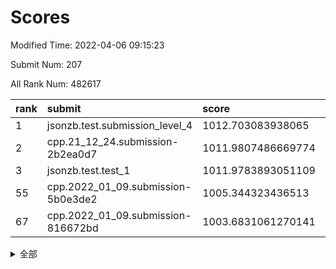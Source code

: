 # Scores

Modified Time: 2022-04-06 09:15:23

Submit Num: 207

All Rank Num: 482617

| rank |               submit               |       score        |       sigma        | pk_num |
| :--- | :--------------------------------- | :----------------- | :----------------- | :----- |
| 1    | jsonzb.test.submission_level_4     | 1012.703083938065  | 0.7958894169107457 | 9326   |
| 2    | cpp.21_12_24.submission-2b2ea0d7   | 1011.9807486669774 | 0.7776141922018489 | 9327   |
| 3    | jsonzb.test.test_1                 | 1011.9783893051109 | 0.7921831308596735 | 9322   |
| 55   | cpp.2022_01_09.submission-5b0e3de2 | 1005.344323436513  | 0.7107789298928184 | 9326   |
| 67   | cpp.2022_01_09.submission-816672bd | 1003.6831061270141 | 0.7105770187160745 | 9325   |


<details>
<summary>全部</summary>

| rank |                 submit                 |       score        |       sigma        | pk_num |
| :--- | :------------------------------------- | :----------------- | :----------------- | :----- |
| 1    | jsonzb.test.submission_level_4         | 1012.703083938065  | 0.7958894169107457 | 9326   |
| 2    | cpp.21_12_24.submission-2b2ea0d7       | 1011.9807486669774 | 0.7776141922018489 | 9327   |
| 3    | jsonzb.test.test_1                     | 1011.9783893051109 | 0.7921831308596735 | 9322   |
| 4    | gobigger.level_3.submission_level_3_22 | 1011.9283517625001 | 0.7832488219987628 | 9325   |
| 5    | gobigger.level_3.submission_level_3_41 | 1011.7887400376618 | 0.8252802367128828 | 9324   |
| 6    | gobigger.level_3.submission_level_3_44 | 1011.6052173563849 | 0.7784116141476267 | 9327   |
| 7    | gobigger.level_3.submission_level_3_35 | 1011.5122007262779 | 0.7808121296649562 | 9323   |
| 8    | gobigger.level_3.submission_level_3_39 | 1011.4985777669917 | 0.7603604364076264 | 9329   |
| 9    | gobigger.level_3.submission_level_3_17 | 1011.4363635879776 | 0.76888217756901   | 9326   |
| 10   | gobigger.level_3.submission_level_3_14 | 1011.3541277279779 | 0.7888954012363218 | 9323   |
| 11   | gobigger.level_3.submission_level_3_24 | 1011.2397670531897 | 0.7555254964710236 | 9326   |
| 12   | gobigger.level_3.submission_level_3_36 | 1011.1894561459786 | 0.7843959059128772 | 9327   |
| 13   | gobigger.level_3.submission_level_3_21 | 1011.0184025224231 | 0.7740716354972171 | 9331   |
| 14   | gobigger.level_3.submission_level_3_45 | 1011.0067507483946 | 0.7705850269958922 | 9327   |
| 15   | gobigger.level_3.submission_level_3_43 | 1011.0039841044887 | 0.7805739238740789 | 9325   |
| 16   | gobigger.level_3.submission_level_3_31 | 1010.8518570858099 | 0.7541953242067027 | 9329   |
| 17   | gobigger.level_3.submission_level_3_18 | 1010.775495381354  | 0.7810135245856743 | 9329   |
| 18   | gobigger.level_3.submission_level_3_47 | 1010.7188951560587 | 0.763065633296313  | 9323   |
| 19   | gobigger.level_3.submission_level_3_4  | 1010.6990452479286 | 0.7730712206163161 | 9325   |
| 20   | gobigger.level_3.submission_level_3_42 | 1010.696854249758  | 0.7743109533604378 | 9327   |
| 21   | gobigger.level_3.submission_level_3_5  | 1010.6434525670021 | 0.7581626264702288 | 9335   |
| 22   | gobigger.level_3.submission_level_3_20 | 1010.6369559526102 | 0.7832851616157881 | 9330   |
| 23   | gobigger.level_3.submission_level_3_48 | 1010.6115893575054 | 0.7539112796221497 | 9328   |
| 24   | gobigger.level_3.submission_level_3_16 | 1010.4610511990753 | 0.7546836156901496 | 9325   |
| 25   | gobigger.level_3.submission_level_3_1  | 1010.4555923037243 | 0.7540744850209011 | 9324   |
| 26   | gobigger.level_3.submission_level_3_49 | 1010.2604667131294 | 0.7801129601864726 | 9325   |
| 27   | gobigger.level_3.submission_level_3_2  | 1010.0725590755674 | 0.7868636312671718 | 9323   |
| 28   | gobigger.level_3.submission_level_3_29 | 1010.0373252574602 | 0.7561027346509659 | 9327   |
| 29   | gobigger.level_3.submission_level_3_38 | 1010.0264588262935 | 0.7782043782560024 | 9323   |
| 30   | gobigger.level_3.submission_level_3_11 | 1010.0013248455132 | 0.7334178534803608 | 9324   |
| 31   | gobigger.level_3.submission_level_3_8  | 1009.9639727924235 | 0.7561906061126278 | 9325   |
| 32   | gobigger.level_3.submission_level_3_34 | 1009.9090410926112 | 0.7852011158404641 | 9325   |
| 33   | gobigger.level_3.submission_level_3_27 | 1009.8691746871764 | 0.7438470904432835 | 9326   |
| 34   | gobigger.level_3.submission_level_3_37 | 1009.8359888447397 | 0.7673737540403105 | 9328   |
| 35   | gobigger.level_3.submission_level_3_19 | 1009.8108312155598 | 0.7481179557446159 | 9326   |
| 36   | gobigger.level_3.submission_level_3_28 | 1009.8066239185724 | 0.7457968133422609 | 9329   |
| 37   | gobigger.level_3.submission_level_3_7  | 1009.7867074612035 | 0.7548884468714859 | 9333   |
| 38   | gobigger.level_3.submission_level_3_10 | 1009.6858198086536 | 0.7550506370252082 | 9325   |
| 39   | gobigger.level_3.submission_level_3_46 | 1009.6054828507567 | 0.7458996670820768 | 9327   |
| 40   | gobigger.level_3.submission_level_3_0  | 1009.5251585067163 | 0.7564600116535506 | 9323   |
| 41   | gobigger.level_3.submission_level_3_12 | 1009.523892109791  | 0.7441912932119903 | 9325   |
| 42   | gobigger.level_3.submission_level_3_13 | 1009.4371402169015 | 0.7415028004863764 | 9324   |
| 43   | gobigger.level_3.submission_level_3_3  | 1009.4203324780576 | 0.7572991397889853 | 9326   |
| 44   | gobigger.level_3.submission_level_3_25 | 1009.4061397497954 | 0.7311632273919207 | 9322   |
| 45   | gobigger.level_3.submission_level_3_15 | 1009.3732544276387 | 0.7341971988543257 | 9322   |
| 46   | gobigger.level_3.submission_level_3_23 | 1009.2506729699606 | 0.7302509595099048 | 9330   |
| 47   | gobigger.level_3.submission_level_3_30 | 1008.8949948910439 | 0.7680324442801635 | 9326   |
| 48   | gobigger.level_3.submission_level_3_40 | 1008.7481572078968 | 0.7532470898116712 | 9327   |
| 49   | gobigger.level_3.submission_level_3_26 | 1008.73450882728   | 0.7551193524613211 | 9326   |
| 50   | gobigger.level_3.submission_level_3_9  | 1008.6748717760933 | 0.7355717838279655 | 9328   |
| 51   | gobigger.level_3.submission_level_3_33 | 1008.2996020583258 | 0.740974394624064  | 9323   |
| 52   | gobigger.level_3.submission_level_3_32 | 1008.1805917470344 | 0.7610823410850313 | 9329   |
| 53   | gobigger.level_3.submission_level_3_6  | 1007.668339506524  | 0.7692401435830574 | 9329   |
| 54   | gobigger.level_1.submission_level_1_35 | 1005.5139914720515 | 0.7255086850325996 | 9322   |
| 55   | cpp.2022_01_09.submission-5b0e3de2     | 1005.344323436513  | 0.7107789298928184 | 9326   |
| 56   | gobigger.level_1.submission_level_1_26 | 1005.0966294534724 | 0.7233935236383539 | 9327   |
| 57   | gobigger.level_1.submission_level_1_30 | 1004.2034776833536 | 0.7116360195390774 | 9327   |
| 58   | gobigger.level_1.submission_level_1_49 | 1003.9846319430517 | 0.7263912957492068 | 9325   |
| 59   | gobigger.level_1.submission_level_1_34 | 1003.9431188815746 | 0.7197905433403631 | 9326   |
| 60   | gobigger.level_1.submission_level_1_36 | 1003.8813087031083 | 0.7109613551919433 | 9326   |
| 61   | gobigger.level_1.submission_level_1_12 | 1003.8155846360587 | 0.7144617599721663 | 9323   |
| 62   | gobigger.level_1.submission_level_1_11 | 1003.7909437241332 | 0.7238690856999658 | 9323   |
| 63   | gobigger.level_1.submission_level_1_13 | 1003.7751793067144 | 0.7206397113892685 | 9325   |
| 64   | gobigger.level_1.submission_level_1_19 | 1003.7506590686861 | 0.7249154805966346 | 9328   |
| 65   | gobigger.level_1.submission_level_1_2  | 1003.7094469531131 | 0.7128472084806884 | 9324   |
| 66   | gobigger.level_1.submission_level_1_39 | 1003.6895444096102 | 0.7229506521887598 | 9326   |
| 67   | cpp.2022_01_09.submission-816672bd     | 1003.6831061270141 | 0.7105770187160745 | 9325   |
| 68   | gobigger.level_1.submission_level_1_1  | 1003.633161255651  | 0.7284144833974187 | 9330   |
| 69   | gobigger.level_1.submission_level_1_27 | 1003.5811069878346 | 0.7186139575238191 | 9324   |
| 70   | gobigger.level_1.submission_level_1_24 | 1003.5748350056416 | 0.7097333123252118 | 9326   |
| 71   | gobigger.level_1.submission_level_1_44 | 1003.5456040224942 | 0.7084177123218646 | 9327   |
| 72   | gobigger.level_1.submission_level_1_0  | 1003.5060679646775 | 0.7091698245926793 | 9328   |
| 73   | gobigger.level_1.submission_level_1_40 | 1003.4798907372939 | 0.7125512667163788 | 9327   |
| 74   | gobigger.level_1.submission_level_1_21 | 1003.4252613117101 | 0.7113975251414857 | 9325   |
| 75   | gobigger.level_1.submission_level_1_9  | 1003.4018918918409 | 0.7216960403603349 | 9329   |
| 76   | gobigger.level_1.submission_level_1_3  | 1003.3943565434618 | 0.7144926285230434 | 9332   |
| 77   | gobigger.level_1.submission_level_1_37 | 1003.3838631701474 | 0.7129855145449238 | 9331   |
| 78   | gobigger.level_1.submission_level_1_45 | 1003.3705021354165 | 0.709095314950054  | 9323   |
| 79   | gobigger.level_1.submission_level_1_31 | 1003.167477931501  | 0.7122968808353337 | 9329   |
| 80   | gobigger.level_1.submission_level_1_5  | 1003.1463753501391 | 0.71092246846998   | 9332   |
| 81   | gobigger.level_1.submission_level_1_10 | 1003.1413621570068 | 0.7031760618928627 | 9324   |
| 82   | gobigger.level_1.submission_level_1_16 | 1003.1006686127192 | 0.7148852043382297 | 9324   |
| 83   | gobigger.level_1.submission_level_1_20 | 1003.0917270745961 | 0.7246422784069263 | 9325   |
| 84   | gobigger.level_1.submission_level_1_15 | 1003.0848082533352 | 0.7137306352457575 | 9328   |
| 85   | gobigger.level_1.submission_level_1_25 | 1003.0506686945848 | 0.7231865358135058 | 9324   |
| 86   | gobigger.level_1.submission_level_1_46 | 1002.9967622630369 | 0.7237203490208739 | 9332   |
| 87   | gobigger.level_1.submission_level_1_47 | 1002.9474952186516 | 0.7138040127808889 | 9322   |
| 88   | gobigger.level_1.submission_level_1_4  | 1002.8633632743426 | 0.7084103954719044 | 9322   |
| 89   | gobigger.level_1.submission_level_1_43 | 1002.8416725101503 | 0.7222625890202904 | 9322   |
| 90   | gobigger.level_1.submission_level_1_48 | 1002.8019004129735 | 0.7181927888448403 | 9329   |
| 91   | gobigger.level_1.submission_level_1_14 | 1002.7809853383656 | 0.708155972017357  | 9324   |
| 92   | gobigger.level_1.submission_level_1_42 | 1002.7776297236364 | 0.7100359933291326 | 9331   |
| 93   | gobigger.level_1.submission_level_1_38 | 1002.7379874823299 | 0.7298271525924706 | 9327   |
| 94   | gobigger.level_1.submission_level_1_41 | 1002.7329972904228 | 0.7146390608216374 | 9321   |
| 95   | gobigger.level_1.submission_level_1_28 | 1002.7013452066693 | 0.71514735573299   | 9323   |
| 96   | gobigger.level_1.submission_level_1_18 | 1002.6964149926963 | 0.7228528094312067 | 9324   |
| 97   | gobigger.level_1.submission_level_1_17 | 1002.6781963293    | 0.7180069646823688 | 9328   |
| 98   | gobigger.level_1.submission_level_1_7  | 1002.2200395923521 | 0.7112839535452754 | 9324   |
| 99   | gobigger.level_1.submission_level_1_29 | 1002.1693978882469 | 0.71765386841565   | 9324   |
| 100  | gobigger.level_1.submission_level_1_8  | 1002.1113892525253 | 0.7226091667715917 | 9326   |
| 101  | gobigger.level_1.submission_level_1_33 | 1002.1099201970877 | 0.7121888580682442 | 9328   |
| 102  | gobigger.level_1.submission_level_1_22 | 1002.026910193372  | 0.7099517558213381 | 9327   |
| 103  | gobigger.level_1.submission_level_1_23 | 1001.7472544303193 | 0.7183759171375155 | 9326   |
| 104  | gobigger.level_1.submission_level_1_32 | 1001.4456478449218 | 0.7087926270031039 | 9321   |
| 105  | gobigger.level_1.submission_level_1_6  | 1000.8988414875984 | 0.7128489368500723 | 9325   |
| 106  | gobigger.random.submission_random_11   | 997.2390519600749  | 0.7001519151085784 | 9324   |
| 107  | gobigger.random.submission_random_34   | 997.1866947871258  | 0.7026015330640962 | 9332   |
| 108  | gobigger.random.submission_random_39   | 997.0970597863333  | 0.7048858451173313 | 9327   |
| 109  | gobigger.random.submission_random_25   | 997.0835259944473  | 0.7019000075437901 | 9324   |
| 110  | gobigger.random.submission_random_8    | 996.89632334229    | 0.6920184472882692 | 9324   |
| 111  | gobigger.random.submission_random_18   | 996.8504156704713  | 0.6971393904704513 | 9326   |
| 112  | gobigger.random.submission_random_7    | 996.8161009849063  | 0.7085443580218084 | 9328   |
| 113  | gobigger.random.submission_random_48   | 996.7849379597068  | 0.705884730176967  | 9324   |
| 114  | gobigger.random.submission_random_20   | 996.7211328051288  | 0.7072865119173829 | 9330   |
| 115  | gobigger.random.submission_random_6    | 996.711696744077   | 0.7201829167826173 | 9325   |
| 116  | gobigger.random.submission_random_13   | 996.7103064824596  | 0.6993605219549639 | 9327   |
| 117  | gobigger.random.submission_random_16   | 996.6609863178605  | 0.7101719951092123 | 9325   |
| 118  | gobigger.random.submission_random_49   | 996.5229068001606  | 0.7096240002542483 | 9329   |
| 119  | gobigger.random.submission_random_32   | 996.5069854923772  | 0.7115980490904148 | 9324   |
| 120  | gobigger.random.submission_random_0    | 996.4911380921842  | 0.6973545261013532 | 9325   |
| 121  | gobigger.random.submission_random_10   | 996.4734067067828  | 0.7157934271369598 | 9331   |
| 122  | gobigger.random.submission_random_36   | 996.332081993168   | 0.7130948701784858 | 9319   |
| 123  | gobigger.random.submission_random_46   | 996.2736286027739  | 0.7182294695726587 | 9324   |
| 124  | gobigger.random.submission_random_19   | 996.250889549661   | 0.7029208583951914 | 9327   |
| 125  | gobigger.random.submission_random_14   | 996.1908561563349  | 0.7373205607602004 | 9325   |
| 126  | gobigger.random.submission_random_37   | 996.1760345339984  | 0.7039301961591846 | 9322   |
| 127  | gobigger.random.submission_random_23   | 996.1642202094482  | 0.7016567986154759 | 9321   |
| 128  | gobigger.random.submission_random_33   | 996.1136534569241  | 0.7124319189110956 | 9323   |
| 129  | gobigger.random.submission_random_22   | 996.0546256363451  | 0.7142245765739492 | 9328   |
| 130  | gobigger.random.submission_random_31   | 996.0258095441349  | 0.7038274642750694 | 9324   |
| 131  | gobigger.random.submission_random_1    | 995.955224170876   | 0.7233471642601724 | 9329   |
| 132  | gobigger.random.submission_random_21   | 995.8808288740968  | 0.7041672216874238 | 9320   |
| 133  | gobigger.random.submission_random_35   | 995.8576125584939  | 0.7254036766274947 | 9325   |
| 134  | gobigger.random.submission_random_3    | 995.834375587647   | 0.7054091176875076 | 9322   |
| 135  | gobigger.random.submission_random_43   | 995.8335488506187  | 0.7105581521980975 | 9325   |
| 136  | gobigger.random.submission_random_5    | 995.8292324383322  | 0.7105328885925245 | 9328   |
| 137  | gobigger.random.submission_random_17   | 995.7781535619383  | 0.7192906356269255 | 9319   |
| 138  | gobigger.random.submission_random_41   | 995.7373190549099  | 0.7257775258508373 | 9330   |
| 139  | gobigger.random.submission_random_27   | 995.6603837144194  | 0.7185309961921453 | 9326   |
| 140  | gobigger.random.submission_random_24   | 995.6254143245666  | 0.711628290200236  | 9327   |
| 141  | gobigger.random.submission_random_12   | 995.611322439165   | 0.7180452112471591 | 9326   |
| 142  | gobigger.random.submission_random_38   | 995.609944172133   | 0.7039045284464591 | 9328   |
| 143  | gobigger.random.submission_random_9    | 995.5843783998806  | 0.7073015974032568 | 9323   |
| 144  | gobigger.random.submission_random_26   | 995.5342924757404  | 0.7222023671579888 | 9318   |
| 145  | gobigger.random.submission_random_45   | 995.5099069390346  | 0.7254732259204584 | 9329   |
| 146  | gobigger.random.submission_random_28   | 995.3532713015629  | 0.7327361418205115 | 9330   |
| 147  | gobigger.random.submission_random_30   | 995.3103219397517  | 0.7107662471386434 | 9330   |
| 148  | gobigger.random.submission_random_15   | 995.2909186134164  | 0.7247278231340385 | 9326   |
| 149  | gobigger.random.submission_random_42   | 995.2749590111823  | 0.708043285289715  | 9325   |
| 150  | gobigger.random.submission_random_40   | 995.2508217181154  | 0.7079815868304222 | 9328   |
| 151  | gobigger.random.submission_random_4    | 995.1689789993438  | 0.7151091265435068 | 9328   |
| 152  | gobigger.random.submission_random_44   | 995.1236241259171  | 0.7100408798288697 | 9329   |
| 153  | gobigger.random.submission_random_2    | 995.0423483053221  | 0.7095644034090481 | 9332   |
| 154  | gobigger.random.submission_random_47   | 994.8363402139918  | 0.7177208916026769 | 9322   |
| 155  | gobigger.level_2.submission_level_2_35 | 994.6532600393755  | 0.725541424056117  | 9330   |
| 156  | gobigger.level_2.submission_level_2_47 | 994.4530945622594  | 0.7350282997373526 | 9324   |
| 157  | gobigger.random.submission_random_29   | 994.1811972363156  | 0.7140540608122965 | 9325   |
| 158  | gobigger.level_2.submission_level_2_16 | 994.0169494836787  | 0.7357059963781966 | 9324   |
| 159  | gobigger.level_2.submission_level_2_23 | 993.8448187959466  | 0.7450204160142567 | 9318   |
| 160  | gobigger.level_2.submission_level_2_21 | 993.8022286659423  | 0.7235049486897908 | 9330   |
| 161  | gobigger.level_2.submission_level_2_6  | 993.4688514292036  | 0.7353100925915151 | 9330   |
| 162  | gobigger.level_2.submission_level_2_31 | 993.3734635203093  | 0.7381420591752886 | 9323   |
| 163  | gobigger.level_2.submission_level_2_18 | 993.3514191721629  | 0.7038354089988806 | 9327   |
| 164  | gobigger.level_2.submission_level_2_37 | 993.3105535527302  | 0.7368729894893887 | 9331   |
| 165  | gobigger.level_2.submission_level_2_3  | 993.0396286822336  | 0.728874334378247  | 9331   |
| 166  | gobigger.level_2.submission_level_2_5  | 993.0062699392697  | 0.751165304975375  | 9323   |
| 167  | gobigger.level_2.submission_level_2_38 | 992.7425551268107  | 0.732775684563264  | 9326   |
| 168  | gobigger.level_2.submission_level_2_32 | 992.676915826225   | 0.7351349639079086 | 9330   |
| 169  | gobigger.level_2.submission_level_2_9  | 992.6314036100429  | 0.7303452157285303 | 9328   |
| 170  | gobigger.level_2.submission_level_2_2  | 992.5290574932347  | 0.7411127576052478 | 9328   |
| 171  | gobigger.level_2.submission_level_2_46 | 992.5102028401934  | 0.742235151340327  | 9325   |
| 172  | gobigger.level_2.submission_level_2_45 | 992.4076223161138  | 0.7487158096550247 | 9321   |
| 173  | gobigger.level_2.submission_level_2_42 | 992.3838724672179  | 0.7497696495506332 | 9327   |
| 174  | gobigger.level_2.submission_level_2_34 | 992.3731916852087  | 0.7528671812598421 | 9327   |
| 175  | gobigger.level_2.submission_level_2_26 | 992.2029385033136  | 0.7651150349547808 | 9326   |
| 176  | gobigger.level_2.submission_level_2_49 | 992.1666572775505  | 0.7225981205002615 | 9324   |
| 177  | gobigger.level_2.submission_level_2_43 | 992.1647761439575  | 0.7350482667523391 | 9324   |
| 178  | gobigger.level_2.submission_level_2_39 | 992.1591889719347  | 0.7397463780165905 | 9327   |
| 179  | gobigger.level_2.submission_level_2_48 | 992.061814241413   | 0.7374306470150176 | 9325   |
| 180  | gobigger.level_2.submission_level_2_19 | 992.0505607241272  | 0.7516474323490481 | 9323   |
| 181  | gobigger.level_2.submission_level_2_27 | 992.0423576151809  | 0.7511899115702884 | 9324   |
| 182  | gobigger.level_2.submission_level_2_11 | 992.0150021247733  | 0.736305556861012  | 9326   |
| 183  | gobigger.level_2.submission_level_2_0  | 992.0130367624516  | 0.7405048203223654 | 9327   |
| 184  | gobigger.level_2.submission_level_2_36 | 991.99838744477    | 0.7479646884847817 | 9326   |
| 185  | gobigger.level_2.submission_level_2_40 | 991.8104144749973  | 0.742366955513353  | 9323   |
| 186  | gobigger.level_2.submission_level_2_14 | 991.7657924339501  | 0.7438092802321484 | 9326   |
| 187  | gobigger.level_2.submission_level_2_12 | 991.7542352928388  | 0.7421753236757141 | 9327   |
| 188  | gobigger.level_2.submission_level_2_4  | 991.7414091531634  | 0.7424378723897865 | 9325   |
| 189  | gobigger.level_2.submission_level_2_24 | 991.7344660355155  | 0.7384647871731403 | 9330   |
| 190  | gobigger.level_2.submission_level_2_33 | 991.586401539661   | 0.7898915050818855 | 9328   |
| 191  | gobigger.level_2.submission_level_2_15 | 991.5788322376872  | 0.7762481179423898 | 9324   |
| 192  | gobigger.level_2.submission_level_2_22 | 991.5542139038489  | 0.778807933849977  | 9326   |
| 193  | gobigger.level_2.submission_level_2_25 | 991.5434218026563  | 0.7484708798245582 | 9327   |
| 194  | gobigger.level_2.submission_level_2_10 | 991.5043661873706  | 0.7503227775190318 | 9322   |
| 195  | gobigger.level_2.submission_level_2_29 | 991.4860449670034  | 0.752335234793999  | 9325   |
| 196  | gobigger.level_2.submission_level_2_7  | 991.452682167384   | 0.7679305015288428 | 9322   |
| 197  | gobigger.level_2.submission_level_2_30 | 991.4082510386088  | 0.7411085796593733 | 9323   |
| 198  | gobigger.level_2.submission_level_2_41 | 991.3658200863215  | 0.736014129943033  | 9324   |
| 199  | gobigger.level_2.submission_level_2_13 | 991.3600865193015  | 0.7527557353414479 | 9322   |
| 200  | gobigger.level_2.submission_level_2_20 | 991.3452560390732  | 0.7722817333350539 | 9333   |
| 201  | gobigger.level_2.submission_level_2_1  | 991.1262922726255  | 0.7653976008326875 | 9324   |
| 202  | gobigger.level_2.submission_level_2_8  | 991.0293032719702  | 0.7512708850128219 | 9324   |
| 203  | gobigger.level_2.submission_level_2_28 | 990.8380228609934  | 0.7558342012189314 | 9326   |
| 204  | gobigger.level_2.submission_level_2_44 | 990.7997117151684  | 0.7590626381542686 | 9326   |
| 205  | gobigger.level_2.submission_level_2_17 | 990.6380297109675  | 0.7479061173052568 | 9331   |
| 206  | gobigger.none.submission_none_0        | 978.367040240785   | 1.2924242475424306 | 9329   |
| 207  | gobigger.none.submission_none_1        | 975.088949545971   | 1.495137455833676  | 9325   |

</details>